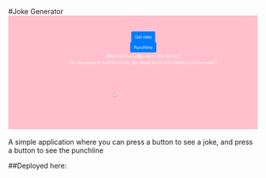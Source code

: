 #Joke Generator
![](jokes.png)

A simple application where you can press a button to see a joke, and press a button to see the punchline 

##Deployed here: 
